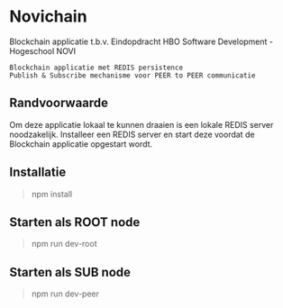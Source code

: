 # Novichain
Blockchain applicatie t.b.v. Eindopdracht HBO Software Development - Hogeschool NOVI

```
Blockchain applicatie met REDIS persistence
Publish & Subscribe mechanisme voor PEER to PEER communicatie
```
## Randvoorwaarde
Om deze applicatie lokaal te kunnen draaien is een lokale REDIS server noodzakelijk. Installeer een REDIS server en start deze voordat de Blockchain applicatie opgestart wordt.

## Installatie
> npm install

## Starten als ROOT node
> npm run dev-root

## Starten als SUB node
> npm run dev-peer

